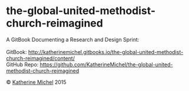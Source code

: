 # the-global-united-methodist-church-reimagined

A GitBook Documenting a Research and Design Sprint: 
<br> 
<br>
GitBook: http://katherinemichel.gitbooks.io/the-global-united-methodist-church-reimagined/content/
<br> 
GitHub Repo: https://github.com/KatherineMichel/the-global-united-methodist-church-reimagined

© [Katherine Michel](https://twitter.com/katimichel) 2015
